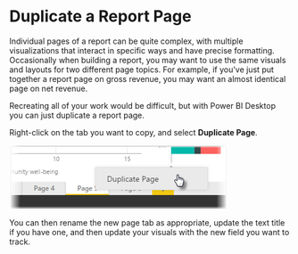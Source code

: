 <properties
   pageTitle="Duplicate a Report Page"
   description="Save time with similar report page layouts"
   services="powerbi"
   documentationCenter=""
   authors="davidiseminger"
   manager="mblythe"
   backup=""
   editor=""
   tags=""
   qualityFocus="no"
   qualityDate=""
   featuredVideoId="UOKbxTXZrWw"
   featuredVideoThumb=""
   courseDuration="2m"/>

<tags
   ms.service="powerbi"
   ms.devlang="NA"
   ms.topic="get-started-article"
   ms.tgt_pltfrm="NA"
   ms.workload="powerbi"
   ms.date="06/20/2016"
   ms.author="davidi"/>

# Duplicate a Report Page

Individual pages of a report can be quite complex, with multiple visualizations that interact in specific ways and have precise formatting. Occasionally when building a report, you may want to use the same visuals and layouts for two different page topics. For example, if you've just put together a report page on gross revenue, you may want an almost identical page on net revenue.

Recreating all of your work would be difficult, but with Power BI Desktop you can just duplicate a report page.

Right-click on the tab you want to copy, and select **Duplicate Page**.

![](media/powerbi-learning-3-11b-duplicate-page/3-11b_1.png)

You can then rename the new page tab as appropriate, update the text title if you have one, and then update your visuals with the new field you want to track.
